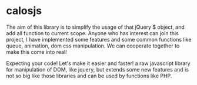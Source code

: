 # calosjs
The aim of this library is to simplify the usage of that jQuery $ object, and add all function to current scope.
Anyone who has interest can join this project, I have implemented some features and some common functions like queue, animation,
dom css manipulation. We can cooperate together to make this come into real!

Expecting your code!
Let's make it easier and faster!
a raw javascript library for manipulation of DOM, like jquery, but extends some new features and is not so big like those libraries and can be used by functions like PHP.
